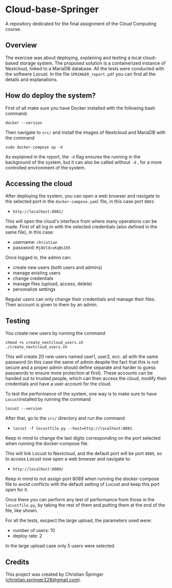 # Cloud-base-Springer

A repository dedicated for the final assignment of the Cloud Computing course.

## Overview

The exercise was about deploying, explaining and testing a local cloud-based storage system.
The proposed solution is a containerized instance of Nextcloud, linked to a MariaDB database.
All the tests were conducted with the softwere Locust. In the file `SPRINGER_report.pdf` you can find all the details and explanations.

## How do deploy the system?

First of all make sure you have Docker installed with the following bash command:

```{bash, eval=FALSE}
docker --version
```

Then navigate to `src/` and install the images of Nextcloud and MariaDB with the command

```{bash, eval=FALSE}
sudo docker-compose up -d
```

As explained in the report, the `-d` flag ensures the running in the background of the system, but it can also be called without `-d` , for a more controlled environment of the system.

## Accessing the cloud

After deploying the system, you can open a web browser and navigate to the selected port in the `docker-compose.yaml` file, in this case port `8081`:

 - `http://localhost:8081/`
 
 This will open the cloud's interface from where many operations can be made.
 First of all log in with the selected credentials (also  defined in the same file), in this case:
 
  - username: `christian`
  - password: `Mj8VldcvKqBsI65`
  
Once logged in, the admin can: 

 - create new users (both users and admins)
 - manage existing users
 - change credentials
 - manage files (upload, access, delete)
 - personalize settings
 
Regular users can only change their credentials and manage their files. Their account is given to them by an admin.

## Testing

You create new users by running the command

```{bash, eval=FALSE}
chmod +x create_nextcloud_users.sh
./create_nextcloud_users.sh
```
This will create 20 new users named user1, user2, ecc. all with the same password (in this case the same of admin despite the fact that this is not secure and a proper admin should define separate and harder to guess passwords to ensure more protection at first). These accounts can be handed out to trusted people, which can then access the cloud, modify their credentials and have a user account for the cloud.

To test the performance of the system, one way is to make sure to have `Locust`installed by running the command

```{bash, eval=FALSE}
locust --version
```

After that, go to the `src/` directory and run the command

 - `locust -f locustfile.py --host=http://localhost:8081`
 
Keep in mind to change the last digits corresponding on the port selected when running the docker-compose file.

This will link Locust to Nextcloud, and the default port will be port `8089`, so to access Locust now open a web browser and navigate to:

 - `http://localhost:8089/`
 
Keep in mind to not assign port 8089 when running the docker-compose file to avoid conflicts with the default setting of Locust and keep this port open for it.

Once there you can perform any test of performance from those in the `locustfile.py`, by taking the rest of them and putting them at the end of the file, like shown.

For all the tests, excpect the large upload, the parameters used were:

 - number of users: 10
 - deploy rate: 2
 
In the large upload case only 5 users were selected.

## Credits

This project was created by Christian Špringer (christian.springer228@gmail.com).

